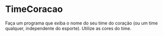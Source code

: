 # TimeCoracao
Faça um programa que exiba o nome do seu time do coração (ou um time qualquer, independente do esporte). Utilize as cores do time.
